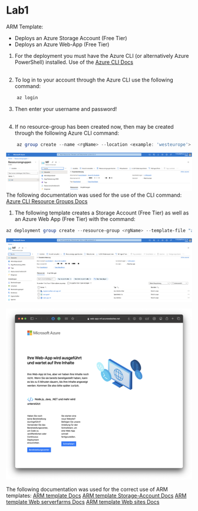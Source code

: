 # Lab1 

ARM Template:
- Deploys an Azure Storage Account (Free Tier)
- Deploys an Azure Web-App (Free Tier) <br>

1. For the deployment you must have the Azure CLI (or alternatively Azure PowerShell) installed. 
Use of the [Azure CLI Docs](https://learn.microsoft.com/en-us/cli/azure/install-azure-cli) <br><br>

2. To log in to your account through the Azure CLI use the following command:
```Powershell
    az login
``` 

3. Then enter your username and password! <br><br>

4. If no resource-group has been created now, then may be created through the following Azure CLI command:
``` Powershell
    az group create --name <rgName> --location <example: 'westeurope'>
```
![Resource Group](../Lab1/img/resource-group.png)
The following documentation was used for the use of the CLI command: 
[Azure CLI Resource Groups Docs](https://learn.microsoft.com/en-us/azure/azure-resource-manager/management/manage-resource-groups-cli)



1. The following template creates a Storage Account (Free Tier) as well as an Azure Web App (Free Tier) with the command:
```Powershell
az deployment group create --resource-group <rgName> --template-file "azuredeploy.json" --parameters "azuredeploy.parameters.json"
```

![Successful Deployment](../Lab1/img/successful-deployment.png)

![Successful Deployment](../Lab1/img/web-site.png)

The following documentation was used for the correct use of ARM templates: 
[ARM template Docs](https://learn.microsoft.com/en-us/azure/azure-resource-manager/templates/overview)
[ARM template Storage-Account Docs](https://learn.microsoft.com/en-us/azure/templates/microsoft.storage/storageaccounts?pivots=deployment-language-arm-template)
[ARM template Web serverfarms Docs](https://learn.microsoft.com/en-us/azure/templates/microsoft.web/serverfarms?pivots=deployment-language-arm-template)
[ARM template Web sites Docs](https://learn.microsoft.com/en-us/azure/templates/microsoft.web/sites?pivots=deployment-language-arm-template)




